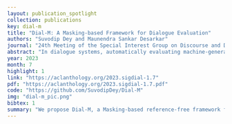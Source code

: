 ```yaml
---
layout: publication_spotlight
collection: publications
key: dial-m
title: "Dial-M: A Masking-based Framework for Dialogue Evaluation"
authors: "Suvodip Dey and Maunendra Sankar Desarkar"
journal: "24th Meeting of the Special Interest Group on Discourse and Dialogue (SIGDIAL 2023)<br><br><i> Nominated for Best Paper Award</i>"
abstract: "In dialogue systems, automatically evaluating machine-generated responses is critical and challenging. Despite the tremendous progress in dialogue generation research, its evaluation heavily depends on human judgments. The standard word-overlapping based evaluation metrics are ineffective for dialogues. As a result, most of the recently proposed metrics are model-based and reference-free, which learn to score different aspects of a conversation. However, understanding each aspect requires a separate model, which makes them computationally expensive. To this end, we propose Dial-M, a Masking-based reference-free framework for Dialogue evaluation. The main idea is to mask the keywords of the current utterance and predict them, given the dialogue history and various conditions (like knowledge, persona, etc.), thereby making the evaluation framework simple and easily extensible for multiple datasets. Regardless of its simplicity, Dial-M achieves comparable performance to state-of-the-art metrics on several dialogue evaluation datasets. We also discuss the interpretability of our proposed metric along with error analysis."
year: 2023
month: 7
highlight: 1
link: "https://aclanthology.org/2023.sigdial-1.7"
pdf: "https://aclanthology.org/2023.sigdial-1.7.pdf"
code: "https://github.com/SuvodipDey/Dial-M"
img: "dial-m_pic.png"
bibtex: 1
summary: "We propose Dial-M, a Masking-based reference-free framework for Dialogue evaluation. The main idea is to mask the keywords of the current utterance and predict them, given the dialogue history and various conditions (like knowledge, persona, etc.), thereby making the evaluation framework simple and easily extensible for multiple datasets. Regardless of its simplicity, Dial-M achieves comparable performance to state-of-the-art metrics on several dialogue evaluation datasets. We also discuss the interpretability of our proposed metric along with error analysis."
---
```

